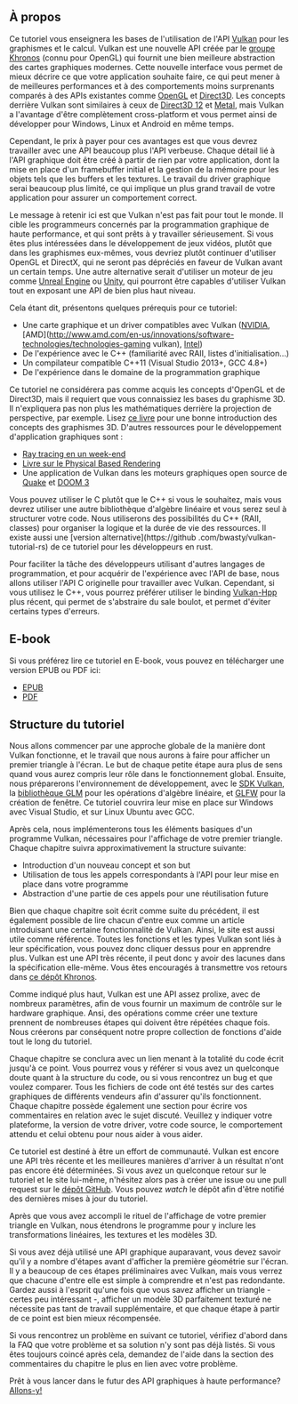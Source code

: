 ﻿## À propos

Ce tutoriel vous enseignera les bases de l'utilisation de l'API [Vulkan](https://www.khronos.org/vulkan/) pour les graphismes
et le calcul. Vulkan est une nouvelle API créée par le [groupe Khronos](https://www.khronos.org/) (connu pour OpenGL) qui
fournit une bien meilleure abstraction des cartes graphiques modernes. Cette nouvelle interface vous permet de mieux
décrire ce que votre application souhaite faire, ce qui peut mener à de meilleures performances et à des comportements moins
surprenants comparés à des APIs existantes comme [OpenGL](https://en.wikipedia.org/wiki/OpenGL) et
[Direct3D](https://en.wikipedia.org/wiki/Direct3D). Les concepts derrière Vulkan sont similaires à ceux de
[Direct3D 12](https://en.wikipedia.org/wiki/Direct3D#Direct3D_12) et [Metal](https://en.wikipedia.org/wiki/Metal_(API)),
mais Vulkan a l'avantage d'être complètement cross-platform et vous permet ainsi de développer pour Windows, Linux et
Android en même temps.

Cependant, le prix à payer pour ces avantages est que vous devrez travailler avec une API beaucoup plus l'API verbeuse. Chaque
détail lié à l'API graphique doit être créé à partir de rien par votre application, dont la mise en place d'un
framebuffer initial et la gestion de la mémoire pour les objets tels que les buffers et les textures. Le travail du driver graphique serai
beaucoup plus limité, ce qui implique un plus grand travail de votre application pour assurer un comportement correct.

Le message à retenir ici est que Vulkan n'est pas fait pour tout le monde. Il cible les programmeurs concernés par la
programmation graphique de haute performance, et qui sont prêts à y travailler sérieusement. Si vous êtes plus
intéressées dans le développement de jeux vidéos, plutôt que dans les graphismes eux-mêmes, vous devriez plutôt
continuer d'utiliser OpenGL et DirectX, qui ne seront pas dépréciés en faveur de Vulkan avant un certain temps. Une autre
alternative serait d'utiliser un moteur de jeu comme
[Unreal Engine](https://en.wikipedia.org/wiki/Unreal_Engine#Unreal_Engine_4) ou
[Unity](https://en.wikipedia.org/wiki/Unity_(game_engine)), qui pourront être capables d'utiliser Vulkan tout en
exposant une API de bien plus haut niveau.

Cela étant dit, présentons quelques prérequis pour ce tutoriel:

* Une carte graphique et un driver compatibles avec Vulkan ([NVIDIA](https://developer.nvidia.com/vulkan-driver), [AMD](http://www.amd.com/en-us/innovations/software-technologies/technologies-gaming vulkan), [Intel](https://software.intel.com/en-us/blogs/2016/03/14/new-intel-vulkan-beta-1540204404graphics-driver-for-windows-78110-1540))
* De l'expérience avec le C++ (familiarité avec RAII, listes d'initialisation...)
* Un compilateur compatible C++11 (Visual Studio 2013+, GCC 4.8+)
* De l'expérience dans le domaine de la programmation graphique

Ce tutoriel ne considérera pas comme acquis les concepts d'OpenGL et de Direct3D, mais il requiert que vous connaissiez
les bases du graphisme 3D. Il n'expliquera pas non plus les mathématiques derrière la projection de perspective, par
exemple. Lisez [ce livre](http://opengl.datenwolf.net/gltut/html/index.html) pour une bonne introduction des concepts
des graphismes 3D. D'autres ressources pour le développement d'application graphiques sont :
* [Ray tracing en un week-end](https://github.com/petershirley/raytracinginoneweekend)
* [Livre sur le Physical Based Rendering](http://www.pbr-book.org/)
* Une application de Vulkan dans les moteurs graphiques open source de [Quake](https://github.com/Novum/vkQuake) et
[DOOM 3](https://github.com/DustinHLand/vkDOOM3)

Vous pouvez utiliser le C plutôt que le C++ si vous le souhaitez, mais vous devrez utiliser une autre bibliothèque d'algèbre
linéaire et vous serez seul à structurer votre code. Nous utiliserons des possibilités du C++ (RAII, classes) pour
organiser la logique et la durée de vie des ressources. Il existe aussi une [version alternative](https://github
.com/bwasty/vulkan-tutorial-rs) de ce tutoriel pour les développeurs en rust.

Pour faciliter la tâche des développeurs utilisant d'autres langages de programmation, et pour acquérir de l'expérience
avec l'API de base, nous allons utiliser l'API C originelle pour travailler avec Vulkan. Cependant, si vous utilisez le C++, vous pourrez
préférer utiliser le binding [Vulkan-Hpp](https://github.com/KhronosGroup/Vulkan-Hpp) plus récent, qui permet de s'abstraire du sale boulot,
et permet d'éviter certains types d'erreurs.

## E-book

Si vous préférez lire ce tutoriel en E-book, vous pouvez en télécharger une version EPUB ou PDF ici:

* [EPUB](https://raw.githubusercontent.com/Overv/VulkanTutorial/master/ebook/Vulkan%20Tutorial.epub)
* [PDF](https://raw.githubusercontent.com/Overv/VulkanTutorial/master/ebook/Vulkan%20Tutorial.pdf)

## Structure du tutoriel

Nous allons commencer par une approche globale de la manière dont Vulkan fonctionne, et le travail que nous aurons à faire pour afficher un
premier triangle à l'écran. Le but de chaque petite étape aura plus de sens quand vous aurez compris leur rôle dans le
fonctionnement global. Ensuite, nous préparerons l'environnement de développement, avec le [SDK Vulkan](https://lunarg.com/vulkan-sdk/), la
[bibliothèque GLM](http://glm.g-truc.net/) pour les opérations d'algèbre linéaire, et [GLFW](http://www.glfw.org/) pour la
création de fenêtre. Ce tutoriel couvrira leur mise en place sur Windows avec Visual Studio, et sur Linux Ubuntu avec
GCC.

Après cela, nous implémenterons tous les éléments basiques d'un programme Vulkan, nécessaires pour l'affichage de votre
premier triangle. Chaque chapitre suivra approximativement la structure suivante:

* Introduction d'un nouveau concept et son but
* Utilisation de tous les appels correspondants à l'API pour leur mise en place dans votre programme
* Abstraction d'une partie de ces appels pour une réutilisation future

Bien que chaque chapitre soit écrit comme suite du précédent, il est également possible de lire chacun d'entre eux
comme un article introduisant une certaine fonctionnalité de Vulkan. Ainsi, le site est aussi utile comme référence.
Toutes les fonctions et les types Vulkan sont liés à leur spécification, vous pouvez donc cliquer dessus pour en
apprendre plus. Vulkan est une API très récente, il peut donc y avoir des lacunes dans la spécification elle-même. Vous
êtes encouragés à transmettre vos retours dans [ce dépôt Khronos](https://github.com/KhronosGroup/Vulkan-Docs).

Comme indiqué plus haut, Vulkan est une API assez prolixe, avec de nombreux paramètres, afin de vous fournir un
maximum de contrôle sur le hardware graphique. Ansi, des opérations comme créer une texture prennent de nombreuses étapes
qui doivent être répétées chaque fois. Nous créerons par conséquent notre propre collection de fonctions d'aide tout le
long du tutoriel.

Chaque chapitre se conclura avec un lien menant à la totalité du code écrit jusqu'à ce point. Vous pourrez vous y référer
si vous avez un quelconque doute quant à la structure du code, ou si vous rencontrez un bug et que voulez comparer. Tous
les fichiers de code ont été testés sur des cartes graphiques de différents vendeurs afin d'assurer qu'ils fonctionnent.
Chaque chapitre possède également une section pour écrire vos commentaires en relation avec le sujet discuté. Veuillez y
indiquer votre plateforme, la version de votre driver, votre code source, le comportement attendu et celui obtenu pour
nous aider à vous aider.

Ce tutoriel est destiné à être un effort de communauté. Vulkan est encore une API très récente et les meilleures manières
d'arriver à un résultat n'ont pas encore été déterminées. Si vous avez un quelconque retour sur le tutoriel et le site
lui-même, n'hésitez alors pas à créer une issue ou une pull request sur le [dépôt GitHub](https://github.com/Overv/VulkanTutorial).
Vous pouvez *watch* le dépôt afin d'être notifié des dernières mises à jour du tutoriel.

Après que vous avez accompli le rituel de l'affichage de votre premier triangle en Vulkan, nous étendrons le programme pour y
inclure les transformations linéaires, les textures et les modèles 3D.

Si vous avez déjà utilisé une API graphique auparavant, vous devez savoir qu'il y a nombre d'étapes avant d'afficher la
première géométrie sur l'écran. Il y a beaucoup de ces étapes préliminaires avec Vulkan, mais vous verrez que chacune
d'entre elle est simple à comprendre et n'est pas redondante. Gardez aussi à l'esprit qu'une fois que vous savez
afficher un triangle - certes peu intéressant -, afficher un modèle 3D parfaitement texturé ne nécessite pas tant de
travail supplémentaire, et que chaque étape à partir de ce point est bien mieux récompensée.

Si vous rencontrez un problème en suivant ce tutoriel, vérifiez d'abord dans la FAQ que votre problème et sa solution
n'y sont pas déjà listés. Si vous êtes toujours coincé après cela, demandez de l'aide dans la section des commentaires
du chapitre le plus en lien avec votre problème.

Prêt à vous lancer dans le futur des API graphiques à haute performance? [Allons-y!](!Overview)
